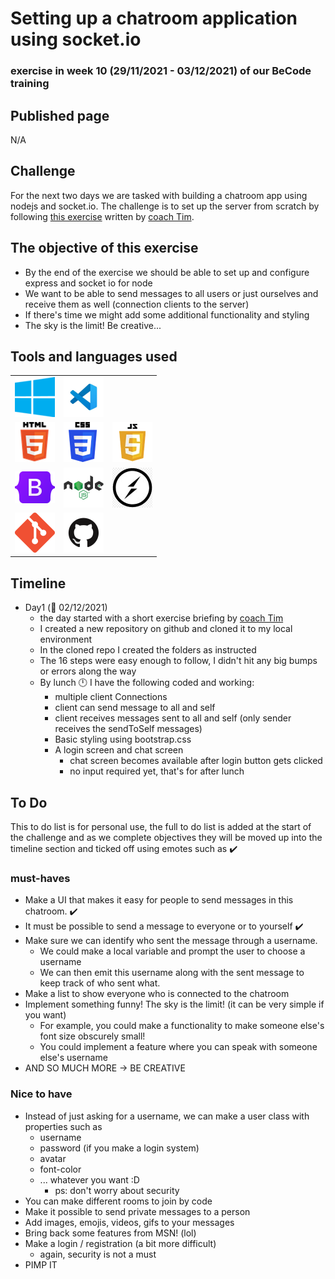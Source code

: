 # Setting up a chatroom application using socket.io
### exercise in week 10 (29/11/2021 - 03/12/2021) of our BeCode training
## Published page
N/A
## Challenge
For the next two days we are tasked with building a chatroom app using nodejs and socket.io. The challenge is to set up the server from scratch by following [this exercise](https://github.com/becodeorg/ANT-Lamarr-5.34/tree/main/2.The-Hill/js/sockets) written by [coach Tim](https://github.com/Timmeahj).

## The objective of this exercise

* By the end of the exercise we should be able to set up and configure express and socket io for node
* We want to be able to send messages to all users or just ourselves and receive them as well (connection clients to the server)
* If there's time we might add some additional functionality and styling
* The sky is the limit! Be creative...

## Tools and languages used

|  |  |  |
| ----------- | ----------- | ----------- |
| ![windows10](./assets/img/readme/windows10-logo.png) | ![vsCode](./assets/img/readme/vscode-logo.png) | |
| ![html5](./assets/img/readme/html-logo.png) | ![css](./assets/img/readme/css-logo.png) | ![js](./assets/img/readme/javascript-logo.png) |
| ![bootstrap.css](assets/img/readme/Bootstrap_logo.png) | ![nodejs](./assets/img/readme/nodejs-logo.png) | ![socket.io](assets/img/readme/socketio-logo.jpg) |
| ![git](./assets/img/readme/git-logo.png) | ![github](./assets/img/readme/github-logo.png) | |

## Timeline
* Day1 (:date: 02/12/2021)
  * the day started with a short exercise briefing by [coach Tim](https://github.com/Timmeahj)
  * I created a new repository on github and cloned it to my local environment
  * In the cloned repo I created the folders as instructed
  * The 16 steps were easy enough to follow, I didn't hit any big bumps or errors along the way
  * By lunch :clock12: I have the following coded and working:
    * multiple client Connections
    * client can send message to all and self
    * client receives messages sent to all and self (only sender receives the sendToSelf messages)
    * Basic styling using bootstrap.css
    * A login screen and chat screen
      * chat screen becomes available after login button gets clicked
      * no input required yet, that's for after lunch

## To Do
This to do list is for personal use, the full to do list is added at the start of the challenge and as we complete
objectives they will be moved up into the timeline section and ticked off using emotes such as :heavy_check_mark:

### must-haves

* Make a UI that makes it easy for people to send messages in this chatroom. :heavy_check_mark:
* It must be possible to send a message to everyone or to yourself :heavy_check_mark:
* Make sure we can identify who sent the message through a username.
  * We could make a local variable and prompt the user to choose a username
  * We can then emit this username along with the sent message to keep track of who sent what.
* Make a list to show everyone who is connected to the chatroom
* Implement something funny! The sky is the limit! (it can be very simple if you want)
  * For example, you could make a functionality to make someone else's font size obscurely small!
  * You could implement a feature where you can speak with someone else's username
* AND SO MUCH MORE -> BE CREATIVE

### Nice to have

* Instead of just asking for a username, we can make a user class with properties such as
  * username
  * password (if you make a login system)
  * avatar
  * font-color
  * ... whatever you want :D
    * ps: don't worry about security
* You can make different rooms to join by code
* Make it possible to send private messages to a person
* Add images, emojis, videos, gifs to your messages
* Bring back some features from MSN! (lol)
* Make a login / registration (a bit more difficult)
  * again, security is not a must
* PIMP IT